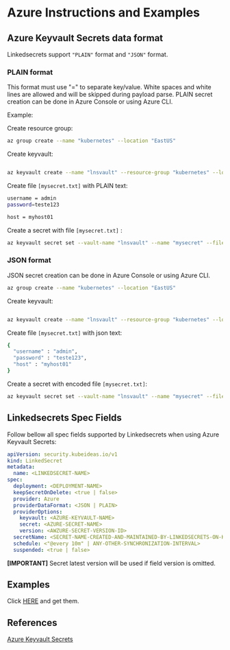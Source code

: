 # Azure Instructions and Examples

## Azure Keyvault Secrets data format

Linkedsecrets support `"PLAIN"` format and `"JSON"` format.

### PLAIN format

This format must use "=" to separate key/value. White spaces and white lines are allowed and will be skipped during payload parse.
PLAIN secret creation can be done in Azure Console or using Azure CLI.

Example:

Create resource group:

```bash
az group create --name "kubernetes" --location "EastUS" 
```

Create keyvault:

```bash

az keyvault create --name "lnsvault" --resource-group "kubernetes" --location "EastUS" 
```

Create file `[mysecret.txt]` with PLAIN text:

```bash
username = admin
password=teste123

host = myhost01
```

Create a secret with file `[mysecret.txt]` :

```bash
az keyvault secret set --vault-name "lnsvault" --name "mysecret" --file "./mysecret.txt"
```

### JSON format

JSON secret creation can be done in Azure Console or using Azure CLI.

```bash
az group create --name "kubernetes" --location "EastUS" 
```

Create keyvault:

```bash

az keyvault create --name "lnsvault" --resource-group "kubernetes" --location "EastUS" 
```

Create file `[mysecret.txt]` with json text:

```bash
{
  "username" : "admin",
  "password" : "teste123",
  "host" : "myhost01"
}
```

Create a secret with encoded file `[mysecret.txt]`:

```bash
az keyvault secret set --vault-name "lnsvault" --name "mysecret" --file "./mysecret.txt"
```

## Linkedsecrets Spec Fields

Follow bellow all spec fields supported by Linkedsecrets when using Azure Keyvault Secrets:

``` yaml
apiVersion: security.kubeideas.io/v1
kind: LinkedSecret
metadata:
  name: <LINKEDSECRET-NAME>
spec:
  deployment: <DEPLOYMENT-NAME>
  keepSecretOnDelete: <true | false>
  provider: Azure
  providerDataFormat: <JSON | PLAIN>
  providerOptions:
    keyvault: <AZURE-KEYVAULT-NAME>
    secret: <AZURE-SECRET-NAME>
    version: <AWZURE-SECRET-VERSION-ID> 
  secretName: <SECRET-NAME-CREATED-AND-MAINTAINED-BY-LINKEDSECRETS-ON-KUBERNETES>
  schedule: <"@every 10m" | ANY-OTHER-SYNCHRONIZATION-INTERVAL>
  suspended: <true | false>
```

**[IMPORTANT]** Secret latest version will be used if field version is omitted.

## Examples

Click [HERE](https://kubeideas.github.io/linkedsecrets/examples.zip) and get them.

## References

[Azure Keyvault Secrets](https://docs.microsoft.com/en-us/azure/key-vault/)
